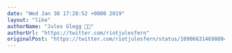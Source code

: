 ```yaml
---
date: "Wed Jan 30 17:28:52 +0000 2019"
layout: "like"
authorName: "Jules Glegg 🏳️‍⚧️"
authorUrl: "https://twitter.com/riotjulesfern"
originalPost: "https://twitter.com/riotjulesfern/status/1090663146988044288"
---
```

